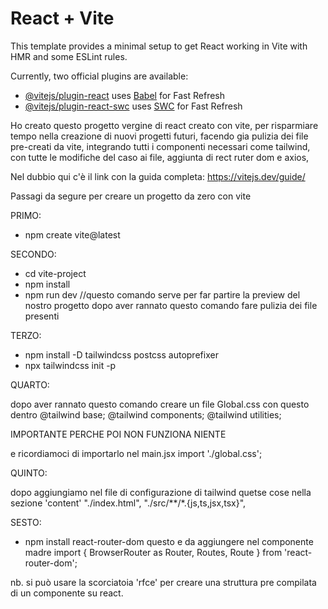 # React + Vite

This template provides a minimal setup to get React working in Vite with HMR and some ESLint rules.

Currently, two official plugins are available:

- [@vitejs/plugin-react](https://github.com/vitejs/vite-plugin-react/blob/main/packages/plugin-react/README.md) uses [Babel](https://babeljs.io/) for Fast Refresh
- [@vitejs/plugin-react-swc](https://github.com/vitejs/vite-plugin-react-swc) uses [SWC](https://swc.rs/) for Fast Refresh


Ho creato questo progetto vergine di react creato con vite, per risparmiare tempo nella creazione di nuovi progetti
futuri, facendo gia pulizia dei file pre-creati da vite, integrando tutti i componenti necessari come tailwind, con tutte le modifiche del caso ai file, aggiunta di rect ruter dom e axios, 

Nel dubbio qui c'è il link con la guida completa:
https://vitejs.dev/guide/


Passagi da segure per creare un progetto da zero con vite

PRIMO:

- npm create vite@latest

SECONDO:

- cd vite-project
- npm install
- npm run dev //questo comando serve per far partire la preview del nostro progetto
dopo aver rannato questo comando fare pulizia dei file presenti

TERZO:

- npm install -D tailwindcss postcss autoprefixer
- npx tailwindcss init -p

QUARTO:

dopo aver rannato questo comando creare un file Global.css con questo dentro
@tailwind base;
@tailwind components;
@tailwind utilities;

IMPORTANTE PERCHE POI NON FUNZIONA NIENTE 

e ricordiamoci di importarlo nel main.jsx
import './global.css';

QUINTO:

dopo aggiungiamo nel file di configurazione di tailwind quetse cose nella sezione 'content'
"./index.html",
"./src/**/*.{js,ts,jsx,tsx}",

SESTO:

- npm install react-router-dom
questo e da aggiungere nel componente madre
import { BrowserRouter as Router, Routes, Route } from 'react-router-dom';


nb. si può usare la scorciatoia 'rfce' per creare una struttura pre compilata di un componente su react.

